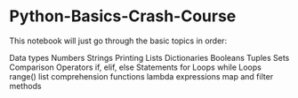 # Python-Basics-Crash-Course
This notebook will just go through the basic topics in order:

Data types
Numbers
Strings
Printing
Lists
Dictionaries
Booleans
Tuples
Sets
Comparison Operators
if, elif, else Statements
for Loops
while Loops
range()
list comprehension
functions
lambda expressions
map and filter
methods

